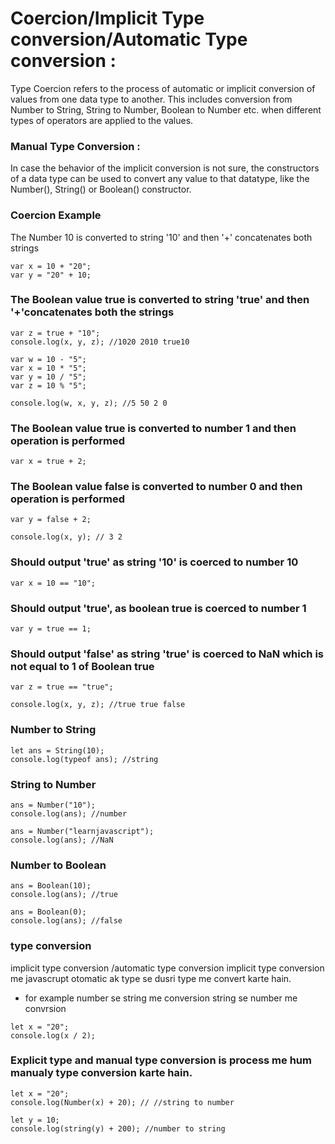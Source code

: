 # Coercion/Implicit Type conversion/Automatic Type conversion :

Type Coercion refers to the process of automatic or implicit conversion of values from one data type to another. This includes conversion from Number to String, String to Number, Boolean to Number etc. when different types of operators are applied to the values.

### Manual Type Conversion :

In case the behavior of the implicit conversion is not sure, the constructors of a data type can be used to convert any value to that datatype, like the Number(), String() or Boolean() constructor.

### Coercion Example

The Number 10 is converted to string '10' and then '+' concatenates both strings

```
var x = 10 + "20";
var y = "20" + 10;
```

### The Boolean value true is converted to string 'true' and then '+'concatenates both the strings

```
var z = true + "10";
console.log(x, y, z); //1020 2010 true10
```

```
var w = 10 - "5";
var x = 10 * "5";
var y = 10 / "5";
var z = 10 % "5";

console.log(w, x, y, z); //5 50 2 0
```

### The Boolean value true is converted to number 1 and then operation is performed

```
var x = true + 2;
```

### The Boolean value false is converted to number 0 and then operation is performed

```
var y = false + 2;

console.log(x, y); // 3 2
```

### Should output 'true' as string '10' is coerced to number 10

```
var x = 10 == "10";
```

### Should output 'true', as boolean true is coerced to number 1

```
var y = true == 1;
```

### Should output 'false' as string 'true' is coerced to NaN which is not equal to 1 of Boolean true

```
var z = true == "true";

console.log(x, y, z); //true true false
```

### Number to String

```
let ans = String(10);
console.log(typeof ans); //string
```

### String to Number

```
ans = Number("10");
console.log(ans); //number
```

```
ans = Number("learnjavascript");
console.log(ans); //NaN
```

### Number to Boolean

```
ans = Boolean(10);
console.log(ans); //true
```

```
ans = Boolean(0);
console.log(ans); //false
```

### type conversion

implicit type conversion /automatic type conversion
implicit type conversion me javascrupt otomatic ak type se dusri type me convert karte hain.

- for example
  number se string me conversion
  string se number me convrsion

```
let x = "20";
console.log(x / 2);
```

### Explicit type and manual type conversion is process me hum manualy type conversion karte hain.

```
let x = "20";
console.log(Number(x) + 20); // //string to number
```

```
let y = 10;
console.log(string(y) + 200); //number to string
```
